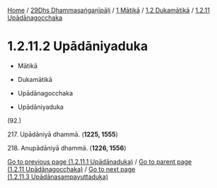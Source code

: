 
[Home](/) / [29Dhs Dhammasaṅgaṇīpāḷi](../../...md) / [1 Mātikā](../...md) / [1.2 Dukamātikā](...md) / [1.2.11 Upādānagocchaka](../29Dhs/1/1.2/1.2.11.md)

# 1.2.11.2 Upādāniyaduka

* Mātikā

* Dukamātikā

* Upādānagocchaka

* Upādāniyaduka

(92.)

217\. Upādāniyā dhammā. (**1225, 1555**)

218\. Anupādāniyā dhammā. (**1226, 1556**)

[Go to previous page (1.2.11.1 Upādānaduka)](1.2.11.1.md) / [Go to parent page (1.2.11 Upādānagocchaka)](../29Dhs/1/1.2/1.2.11.md) / [Go to next page (1.2.11.3 Upādānasampayuttaduka)](1.2.11.3.md)



